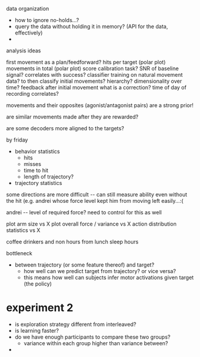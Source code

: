 data organization
- how to ignore no-holds...?
- query the data without holding it in memory? (API for the data, effectively)
- 

analysis ideas

first movement as a plan/feedforward?
hits per target (polar plot)
movements in total (polar plot)
score calibration task?
SNR of baseline signal? correlates with success?
classifier training on natural movement data?
	to then classify initial movements? 
hierarchy?
	dimensionality over time?
feedback
	after initial movement
	what is a correction?
time of day of recording correlates?

movements and their opposites (agonist/antagonist pairs) are a strong prior!

are similar movements made after they are rewarded?

are some decoders more aligned to the targets?

by friday
- behavior statistics
	- hits
	- misses
	- time to hit
	- length of trajectory?
- trajectory statistics

some directions are more difficult -- can still measure ability even without the hit (e.g. andrei whose force level kept him from moving left easily...:(

andrei -- level of required force? need to control for this as well

plot arm size vs X
plot overall force / variance vs X
action distribution statistics vs X

coffee drinkers and non
hours from lunch
sleep hours

bottleneck
- between trajectory (or some feature thereof) and target?
  - how well can we predict target from trajectory? or vice versa?
  - this means how well can subjects infer motor activations given target (the policy)
  
# experiment 2 

- is exploration strategy different from interleaved?
- is learning faster?
- do we have enough participants to compare these two groups?
	- variance within each group higher than variance between?
- 